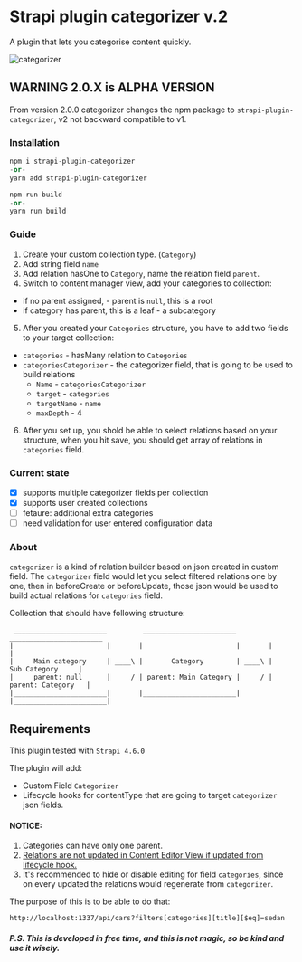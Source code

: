 # Strapi plugin categorizer v.2

A plugin that lets you categorise content quickly.

![categorizer](https://user-images.githubusercontent.com/1254168/215042671-6a87ac80-7f52-41a0-8aeb-3312b644a096.gif)

## WARNING 2.0.X is ALPHA VERSION

From version 2.0.0 categorizer changes the npm package to `strapi-plugin-categorizer`, v2 not backward compatible to v1.

### Installation

```py
npm i strapi-plugin-categorizer
-or-
yarn add strapi-plugin-categorizer
```

```py
npm run build
-or-
yarn run build
```

### Guide

1. Create your custom collection type. (`Category`)
2. Add string field `name`
3. Add relation hasOne to `Category`, name the relation field `parent`.
4. Switch to content manager view, add your categories to collection:

- if no parent assigned, - parent is `null`, this is a root
- if category has parent, this is a leaf - a subcategory

5. After you created your `Categories` structure, you have to add two fields to your target collection:

- `categories` - hasMany relation to `Categories`
- `categoriesCategorizer` - the categorizer field, that is going to be used to build relations
  - `Name` - `categoriesCategorizer`
  - `target` - `categories`
  - `targetName` - `name`
  - `maxDepth` - 4

6. After you set up, you shold be able to select relations based on your structure, when you hit save, you should get array of relations in `categories` field.

### Current state

- [x] supports multiple categorizer fields per collection
- [x] supports user created collections
- [ ] fetaure: additional extra categories
- [ ] need validation for user entered configuration data

### About

`categorizer` is a kind of relation builder based on json created in custom field.
The `categorizer` field would let you select filtered relations one by one, then in beforeCreate or beforeUpdate, those json would be used to build actual relations for `categories` field.

Collection that should have following structure:

```
 _______________________         _______________________         _______________________
|                       |       |                       |       |                       |
|     Main category     | ____\ |       Category        | ____\ |      Sub Category     |
|     parent: null      |     / | parent: Main Category |     / |    parent: Category   |
|_______________________|       |_______________________|       |_______________________|

```

## Requirements

This plugin tested with `Strapi 4.6.0`

The plugin will add:

- Custom Field `Categorizer`
- Lifecycle hooks for contentType that are going to target `categorizer` json fields.

#### NOTICE:

1. Categories can have only one parent.
2. [Relations are not updated in Content Editor View if updated from lifecycle hook.](https://github.com/strapi/strapi/issues/15571)
3. It's recommended to hide or disable editing for field `categories`, since on every updated the relations would regenerate from `categorizer`.

The purpose of this is to be able to do that:

```
http://localhost:1337/api/cars?filters[categories][title][$eq]=sedan
```

##### P.S. This is developed in free time, and this is not magic, so be kind and use it wisely.
